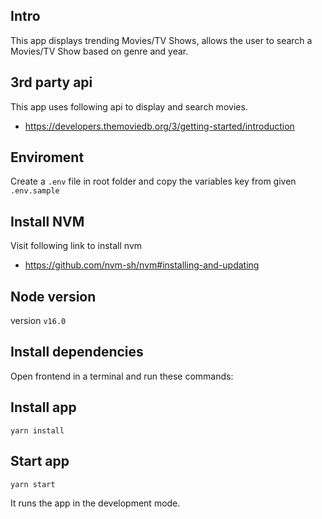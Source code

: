 ## Intro
This app displays trending Movies/TV Shows, allows the user to search a Movies/TV Show based on genre and year.

## 3rd party api
This app uses following api to display and search movies.

- https://developers.themoviedb.org/3/getting-started/introduction

## Enviroment
Create a `.env` file in root folder and copy the variables key from given `.env.sample`

## Install NVM
Visit following link to install nvm
- https://github.com/nvm-sh/nvm#installing-and-updating

## Node version
version `v16.0`

## Install dependencies

Open frontend in a terminal and run these commands:

## Install app
`yarn install`

## Start app
`yarn start`

It runs the app in the development mode.
